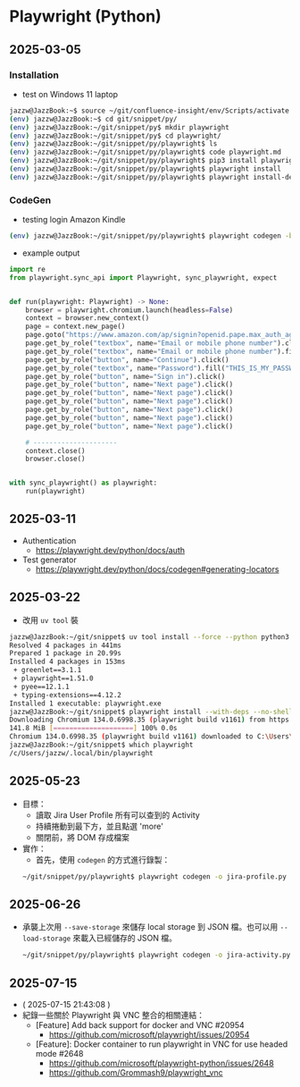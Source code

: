 # Playwright (Python)

## 2025-03-05

### Installation

- test on Windows 11 laptop
```bash
jazzw@JazzBook:~$ source ~/git/confluence-insight/env/Scripts/activate
(env) jazzw@JazzBook:~$ cd git/snippet/py/
(env) jazzw@JazzBook:~/git/snippet/py$ mkdir playwright
(env) jazzw@JazzBook:~/git/snippet/py$ cd playwright/
(env) jazzw@JazzBook:~/git/snippet/py/playwright$ ls
(env) jazzw@JazzBook:~/git/snippet/py/playwright$ code playwright.md
(env) jazzw@JazzBook:~/git/snippet/py/playwright$ pip3 install playwright
(env) jazzw@JazzBook:~/git/snippet/py/playwright$ playwright install
(env) jazzw@JazzBook:~/git/snippet/py/playwright$ playwright install-deps
```

### CodeGen

- testing login Amazon Kindle
```bash
(env) jazzw@JazzBook:~/git/snippet/py/playwright$ playwright codegen -b chrome https://read.amazon.com/?asin=B0DM6BHQYR
```
- example output
```python
import re
from playwright.sync_api import Playwright, sync_playwright, expect


def run(playwright: Playwright) -> None:
    browser = playwright.chromium.launch(headless=False)
    context = browser.new_context()
    page = context.new_page()
    page.goto("https://www.amazon.com/ap/signin?openid.pape.max_auth_age=1209600&openid.return_to=https%3A%2F%2Fread.amazon.com%2F%3Fasin%3DB0DM6BHQYR&openid.identity=http%3A%2F%2Fspecs.openid.net%2Fauth%2F2.0%2Fidentifier_select&openid.assoc_handle=amzn_kindle_mykindle_us&openid.mode=checkid_setup&language=en_US&openid.claimed_id=http%3A%2F%2Fspecs.openid.net%2Fauth%2F2.0%2Fidentifier_select&openid.ns=http%3A%2F%2Fspecs.openid.net%2Fauth%2F2.0")
    page.get_by_role("textbox", name="Email or mobile phone number").click()
    page.get_by_role("textbox", name="Email or mobile phone number").fill("jazz.wang@example.com") ## masked email
    page.get_by_role("button", name="Continue").click()
    page.get_by_role("textbox", name="Password").fill("THIS_IS_MY_PASSWORD") ## masked password
    page.get_by_role("button", name="Sign in").click()
    page.get_by_role("button", name="Next page").click()
    page.get_by_role("button", name="Next page").click()
    page.get_by_role("button", name="Next page").click()
    page.get_by_role("button", name="Next page").click()
    page.get_by_role("button", name="Next page").click()
    page.get_by_role("button", name="Next page").click()

    # ---------------------
    context.close()
    browser.close()


with sync_playwright() as playwright:
    run(playwright)
```

## 2025-03-11

- Authentication
  - https://playwright.dev/python/docs/auth
- Test generator
  - https://playwright.dev/python/docs/codegen#generating-locators

## 2025-03-22

- 改用 `uv tool` 裝
```bash
jazzw@JazzBook:~/git/snippet$ uv tool install --force --python python3.12 playwright
Resolved 4 packages in 441ms
Prepared 1 package in 20.99s
Installed 4 packages in 153ms
 + greenlet==3.1.1
 + playwright==1.51.0
 + pyee==12.1.1
 + typing-extensions==4.12.2
Installed 1 executable: playwright.exe
jazzw@JazzBook:~/git/snippet$ playwright install --with-deps --no-shell chromium
Downloading Chromium 134.0.6998.35 (playwright build v1161) from https://playwright.download.prss.microsoft.com/dbazure/download/playwright/builds/chromium/1161/chromium-win64.zip
141.8 MiB [====================] 100% 0.0s
Chromium 134.0.6998.35 (playwright build v1161) downloaded to C:\Users\jazzw\AppData\Local\ms-playwright\chromium-1161
jazzw@JazzBook:~/git/snippet$ which playwright
/c/Users/jazzw/.local/bin/playwright
```

## 2025-05-23

- 目標：
  - 讀取 Jira User Profile 所有可以查到的 Activity
  - 持續捲動到最下方，並且點選 'more'
  - 關閉前，將 DOM 存成檔案
- 實作：
  - 首先，使用 `codegen` 的方式進行錄製：
  ```bash
  ~/git/snippet/py/playwright$ playwright codegen -o jira-profile.py --target=python --save-storage local-storage.json https://issues.apache.org/jira/secure/ViewProfile.jspa?name=jazzwang
  ```

## 2025-06-26

- 承襲上次用 `--save-storage` 來儲存 local storage 到 JSON 檔。也可以用 `--load-storage` 來載入已經儲存的 JSON 檔。
  ```bash
  ~/git/snippet/py/playwright$ playwright codegen -o jira-activity.py --target=python --load-storage local-storage.json https://issues.apache.org/jira/secure/ViewProfile.jspa?name=jazzwang
  ```

## 2025-07-15

- ( 2025-07-15 21:43:08 )
- 紀錄一些關於 Playwright 與 VNC 整合的相關連結：
  - [Feature] Add back support for docker and VNC #20954
    - https://github.com/microsoft/playwright/issues/20954
  - [Feature]: Docker container to run playwright in VNC for use headed mode #2648
    - https://github.com/microsoft/playwright-python/issues/2648
    - https://github.com/Grommash9/playwright_vnc